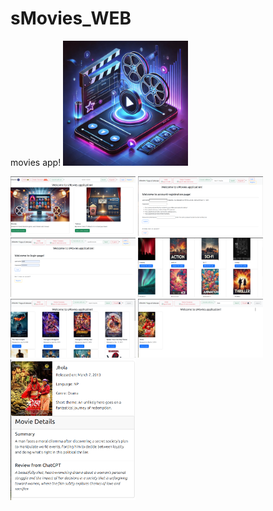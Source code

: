# sMovies_WEB
movies app!
<img src="assets/sMovies_Logo.jpg" alt="app logo" width="200">

<div class="row">
<img src="assets/app_1.png" alt="app sample" width="200">
<img src="assets/app_2.png" alt="app sample" width="200">
</div>

<div class="row">
<img src="assets/app_3.png" alt="app sample" width="200">
<img src="assets/app_4.png" alt="app sample" width="200">
</div>
<div class="row">
<img src="assets/app_5.png" alt="app sample" width="200">
<img src="assets/app_6.png" alt="app sample" width="200">
<img src="assets/app_7.png" alt="app sample" width="200">
</div>


